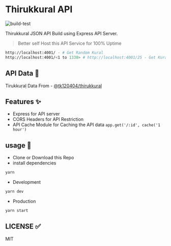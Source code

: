# Thirukkural API

![build-test](https://github.com/mskian/thirukkural-api/workflows/build-test/badge.svg)  

Thirukkural JSON API Build using Express API Server.

> Better self Host this API Service for 100% Uptime

```sh
http://localhost:4001/ - # Get Random Kural
http://localhost:4001/<1 to 1330> # http://localhost:4001/25 - Get Kural by No
```

## API Data 🍘

Tirukkuṛaḷ Data From - [@tk120404/thirukkural](https://github.com/tk120404/thirukkural)

## Features ✨

- Express for API server
- CORS Headers for API Restriction
- API Cache Module for Caching the API data `app.get('/:id', cache('1 hour')`

## usage 📝

- Clone or Download this Repo
- install dependencies

```sh
yarn
```

- Development

```sh
yarn dev
```

- Production

```sh
yarn start
```

## LICENSE ✅

MIT
